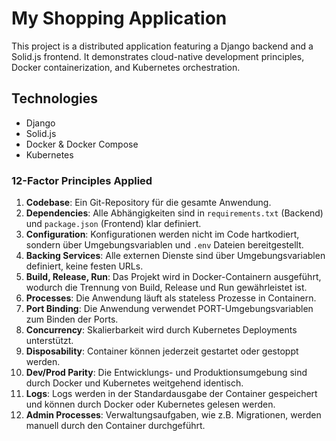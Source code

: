 # My Shopping Application

This project is a distributed application featuring a Django backend and a Solid.js frontend. It demonstrates cloud-native development principles, Docker containerization, and Kubernetes orchestration.

## Technologies
- Django
- Solid.js
- Docker & Docker Compose
- Kubernetes

### 12-Factor Principles Applied

1. **Codebase**: Ein Git-Repository für die gesamte Anwendung.
2. **Dependencies**: Alle Abhängigkeiten sind in `requirements.txt` (Backend) und `package.json` (Frontend) klar definiert.
3. **Configuration**: Konfigurationen werden nicht im Code hartkodiert, sondern über Umgebungsvariablen und `.env` Dateien bereitgestellt.
4. **Backing Services**: Alle externen Dienste sind über Umgebungsvariablen definiert, keine festen URLs.
5. **Build, Release, Run**: Das Projekt wird in Docker-Containern ausgeführt, wodurch die Trennung von Build, Release und Run gewährleistet ist.
6. **Processes**: Die Anwendung läuft als stateless Prozesse in Containern.
7. **Port Binding**: Die Anwendung verwendet PORT-Umgebungsvariablen zum Binden der Ports.
8. **Concurrency**: Skalierbarkeit wird durch Kubernetes Deployments unterstützt.
9. **Disposability**: Container können jederzeit gestartet oder gestoppt werden.
10. **Dev/Prod Parity**: Die Entwicklungs- und Produktionsumgebung sind durch Docker und Kubernetes weitgehend identisch.
11. **Logs**: Logs werden in der Standardausgabe der Container gespeichert und können durch Docker oder Kubernetes gelesen werden.
12. **Admin Processes**: Verwaltungsaufgaben, wie z.B. Migrationen, werden manuell durch den Container durchgeführt.
